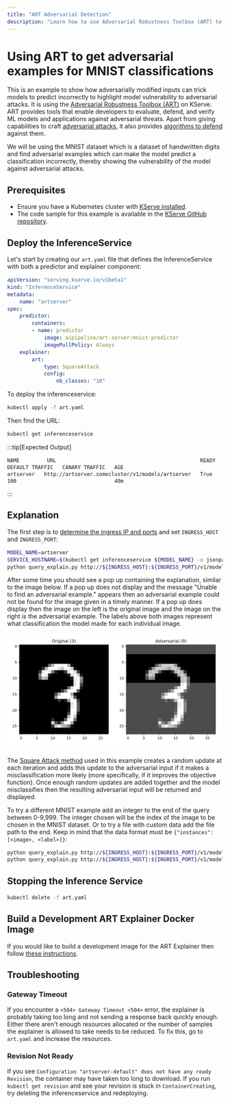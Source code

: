 ```yaml
---
title: "ART Adversarial Detection"
description: "Learn how to use Adversarial Robustness Toolbox (ART) to generate adversarial examples for MNIST classifications"
---
```


# Using ART to get adversarial examples for MNIST classifications

This is an example to show how adversarially modified inputs can trick models to predict incorrectly to highlight model vulnerability to adversarial attacks. It is using the [Adversarial Robustness Toolbox (ART)](https://adversarial-robustness-toolbox.org/) on KServe. ART provides tools that enable developers to evaluate, defend, and verify ML models and applications against adversarial threats. Apart from giving capabilities to craft [adversarial attacks](https://github.com/Trusted-AI/adversarial-robustness-toolbox/wiki/ART-Attacks), it also provides [algorithms to defend](https://github.com/Trusted-AI/adversarial-robustness-toolbox/wiki/ART-Defences) against them.

We will be using the MNIST dataset which is a dataset of handwritten digits and find adversarial examples which can make the model predict a classification incorrectly, thereby showing the vulnerability of the model against adversarial attacks.

## Prerequisites
- Ensure you have a Kubernetes cluster with [KServe installed](../../../../getting-started/quickstart-guide.md).
- The code sample for this example is available in the [KServe GitHub repository](https://github.com/kserve/kserve/tree/master/docs/samples/explanation/art/mnist).

## Deploy the InferenceService

Let's start by creating our `art.yaml` file that defines the InferenceService with both a predictor and explainer component:

```yaml
apiVersion: "serving.kserve.io/v1beta1"
kind: "InferenceService"
metadata:
    name: "artserver"
spec:
    predictor:
        containers:
        - name: predictor
            image: aipipeline/art-server:mnist-predictor
            imagePullPolicy: Always
    explainer:
        art:
            type: SquareAttack
            config:
                nb_classes: "10"
```

To deploy the inferenceservice:

```bash
kubectl apply -f art.yaml
```

Then find the URL:

```bash
kubectl get inferenceservice
```

:::tip[Expected Output]

```
NAME         URL                                               READY   DEFAULT TRAFFIC   CANARY TRAFFIC   AGE
artserver   http://artserver.somecluster/v1/models/artserver   True    100                                40m
```

:::

## Explanation

The first step is to [determine the ingress IP and ports](../../../../getting-started/predictive-first-isvc.md#4-determine-the-ingress-ip-and-ports) and set `INGRESS_HOST` and `INGRESS_PORT`:

```bash
MODEL_NAME=artserver
SERVICE_HOSTNAME=$(kubectl get inferenceservice ${MODEL_NAME} -o jsonpath='{.status.url}' | cut -d "/" -f 3)
python query_explain.py http://${INGRESS_HOST}:${INGRESS_PORT}/v1/models/${MODEL_NAME}:explain ${SERVICE_HOSTNAME}
```

After some time you should see a pop up containing the explanation, similar to the image below. If a pop up does not display and the message "Unable to find an adversarial example." appears then an adversarial example could not be found for the image given in a timely manner. If a pop up does display then the image on the left is the original image and the image on the right is the adversarial example. The labels above both images represent what classification the model made for each individual image.

![Example Explanation](./art-explanation.png)

The [Square Attack method](https://arxiv.org/abs/1912.00049) used in this example creates a random update at each iteration and adds this update to the adversarial input if it makes a misclassification more likely (more specifically, if it improves the objective function). Once enough random updates are added together and the model misclassifies then the resulting adversarial input will be returned and displayed.

To try a different MNIST example add an integer to the end of the query between 0-9,999. The integer chosen will be the index of the image to be chosen in the MNIST dataset. Or to try a file with custom data add the file path to the end. Keep in mind that the data format must be `{"instances": [<image>, <label>]}`:

```bash
python query_explain.py http://${INGRESS_HOST}:${INGRESS_PORT}/v1/models/${MODEL_NAME}:explain ${SERVICE_HOSTNAME} 100
python query_explain.py http://${INGRESS_HOST}:${INGRESS_PORT}/v1/models/${MODEL_NAME}:explain ${SERVICE_HOSTNAME} ./input.json
```

## Stopping the Inference Service

```bash
kubectl delete -f art.yaml
```

## Build a Development ART Explainer Docker Image

If you would like to build a development image for the ART Explainer then follow [these instructions](https://github.com/kserve/kserve/blob/master/python/artexplainer/README.md).

## Troubleshooting

### Gateway Timeout
If you encounter a `<504> Gateway Timeout <504>` error, the explainer is probably taking too long and not sending a response back quickly enough. Either there aren't enough resources allocated or the number of samples the explainer is allowed to take needs to be reduced. To fix this, go to `art.yaml` and increase the resources.

### Revision Not Ready
If you see `Configuration "artserver-default" does not have any ready Revision`, the container may have taken too long to download. If you run `kubectl get revision` and see your revision is stuck in `ContainerCreating`, try deleting the inferenceservice and redeploying.
